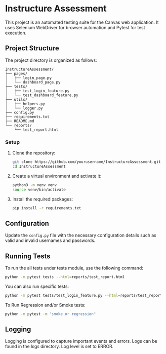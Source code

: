 # Instructure Assessment

This project is an automated testing suite for the Canvas web application. It uses Selenium WebDriver for browser automation and Pytest for test execution.

## Project Structure

The project directory is organized as follows:

```
InstructureAssessment/
├── pages/
│   ├── login_page.py
│   └── dashboard_page.py
├── tests/
│   ├── test_login_feature.py
│   └── test_dashboard_feature.py
├── utils/
│   ├── helpers.py
│   └── logger.py
├── config.py
├── requirements.txt
├── README.md
└── reports/
    └── test_report.html
```

### Setup

1. Clone the repository:
    ```sh
    git clone https://github.com/yourusername/InstructureAssessment.git
    cd InstructureAssessment
    ```

2. Create a virtual environment and activate it:
    ```sh
    python3 -m venv venv
    source venv/bin/activate
    ```

3. Install the required packages:
    ```sh
    pip install -r requirements.txt
    ```

## Configuration

Update the `config.py` file with the necessary configuration details such as valid and invalid usernames and passwords.

## Running Tests

To run the all tests under tests module, use the following command:
```sh
python -m pytest tests --html=reports/test_report.html
```

You can also run specific tests:
```sh
python -m pytest tests/test_login_feature.py --html=reports/test_report.html
```
To Run Regression and/or Smoke tests:
```sh
python -m pytest -m "smoke or regression"
```

## Logging
Logging is configured to capture important events and errors. Logs can be found in the logs directory. Log level is set to ERROR.